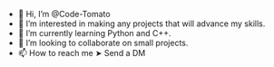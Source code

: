 - 👋 Hi, I’m @Code-Tomato
- 👀 I’m interested in making any projects that will advance my skills. 
- 🌱 I’m currently learning Python and C++.
- 💞️ I’m looking to collaborate on small projects.
- 📫 How to reach me ➤ Send a DM

<!---
Code-Tomato/Code-Tomato is a ✨ special ✨ repository because its `README.md` (this file) appears on your GitHub profile.
You can click the Preview link to take a look at your changes.
--->
